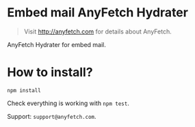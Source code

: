 # Embed mail AnyFetch Hydrater
> Visit http://anyfetch.com for details about AnyFetch.

AnyFetch Hydrater for embed mail.

# How to install?
```
npm install
```

Check everything is working with `npm test`.

Support: `support@anyfetch.com`.

